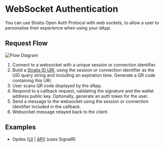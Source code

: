 # WebSocket Authentication

You can use Stratis Open Auth Protocol with web sockets, to allow a user to personalise their experience when using your dApp.

## Request Flow

![Flow Diagram](https://user-images.githubusercontent.com/39023939/141682028-e96b8347-5413-4bef-8994-1d08d24b45b2.png)


1. Connect to a websocket with a unique session or connection identifier.
2. Build a [Stratis ID URI](../../README.md#stratis-id-uri), using the session or connection identifier as the UID query string and including an expiration time. Generate a QR code containing this URI.
3. User scans QR code displayed by the dApp.
4. Respond to a callback request, validating the signature and the wallet address public key. Optionally, generate an auth token for the user.
5. Send a message to the websocket using the session or connection identifier included in the callback.
6. Websocket message relayed back to the client.
  
## Examples
  
- Opdex [[UI](https://github.com/Opdex/opdex-ui) | [API](https://github.com/Opdex/opdex-v1-api)] (uses SignalR)
